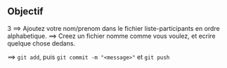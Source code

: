 ## Objectif
3
==> Ajoutez votre nom/prenom dans le fichier liste-participants en ordre alphabetique.
==> Creez un fichier nomme comme vous voulez, et ecrire quelque chose dedans.

==> `git add`, puis `git commit -m "<message>"` et `git push`